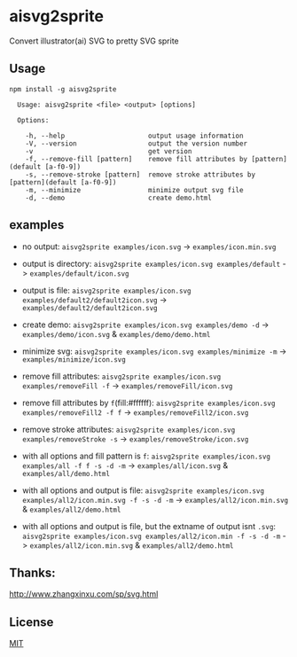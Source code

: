 # aisvg2sprite
Convert illustrator(ai) SVG to pretty SVG sprite

## Usage

```
npm install -g aisvg2sprite
```

```
  Usage: aisvg2sprite <file> <output> [options]

  Options:

    -h, --help                     output usage information
    -V, --version                  output the version number
    -v                             get version
    -f, --remove-fill [pattern]    remove fill attributes by [pattern](default [a-f0-9])
    -s, --remove-stroke [pattern]  remove stroke attributes by [pattern](default [a-f0-9])
    -m, --minimize                 minimize output svg file
    -d, --demo                     create demo.html
```

## examples

* no output: `aisvg2sprite examples/icon.svg` -> `examples/icon.min.svg`

* output is directory: `aisvg2sprite examples/icon.svg examples/default` -> `examples/default/icon.svg`

* output is file: `aisvg2sprite examples/icon.svg examples/default2/default2icon.svg` -> `examples/default2/default2icon.svg`

* create demo: `aisvg2sprite examples/icon.svg examples/demo -d` -> `examples/demo/icon.svg` & `examples/demo/demo.html`

* minimize svg: `aisvg2sprite examples/icon.svg examples/minimize -m` -> `examples/minimize/icon.svg`

* remove fill attributes: `aisvg2sprite examples/icon.svg examples/removeFill -f` -> `examples/removeFill/icon.svg`

* remove fill attributes by `f`(fill:#ffffff): `aisvg2sprite examples/icon.svg examples/removeFill2 -f f` -> `examples/removeFill2/icon.svg`

* remove stroke attributes: `aisvg2sprite examples/icon.svg examples/removeStroke -s` -> `examples/removeStroke/icon.svg`

* with all options and fill pattern is `f`: `aisvg2sprite examples/icon.svg examples/all -f f -s -d -m` -> `examples/all/icon.svg` & `examples/all/demo.html`

* with all options and output is file: `aisvg2sprite examples/icon.svg examples/all2/icon.min.svg -f -s -d -m` -> `examples/all2/icon.min.svg` & `examples/all2/demo.html`

* with all options and output is file, but the extname of output isnt `.svg`: `aisvg2sprite examples/icon.svg examples/all2/icon.min -f -s -d -m` -> `examples/all2/icon.min.svg` & `examples/all2/demo.html`

## Thanks:

<http://www.zhangxinxu.com/sp/svg.html>

## License

[MIT](https://github.com/dolymood/aisvg2sprite/blob/master/LICENSE)
